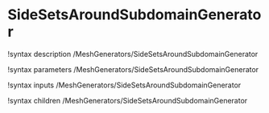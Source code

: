 # SideSetsAroundSubdomainGenerator

!syntax description /MeshGenerators/SideSetsAroundSubdomainGenerator

!syntax parameters /MeshGenerators/SideSetsAroundSubdomainGenerator

!syntax inputs /MeshGenerators/SideSetsAroundSubdomainGenerator

!syntax children /MeshGenerators/SideSetsAroundSubdomainGenerator